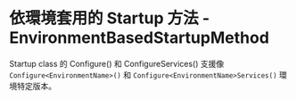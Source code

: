 # 依環境套用的 Startup 方法 - EnvironmentBasedStartupMethod 

Startup class 的 Configure() 和 ConfigureServices() 支援像 `Configure<EnvironmentName>()` 和 `Configure<EnvironmentName>Services()` 環境特定版本。